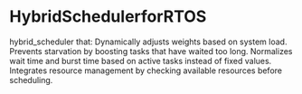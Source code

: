 # HybridSchedulerforRTOS
hybrid_scheduler that:  Dynamically adjusts weights based on system load.  Prevents starvation by boosting tasks that have waited too long.  Normalizes wait time and burst time based on active tasks instead of fixed values.  Integrates resource management by checking available resources before scheduling.
